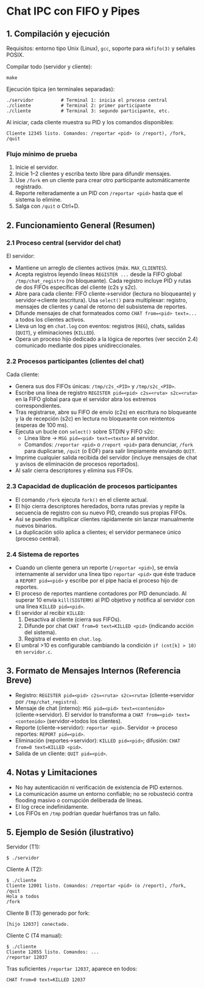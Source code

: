 # Chat IPC con FIFO y Pipes

## 1. Compilación y ejecución

Requisitos: entorno tipo Unix (Linux), `gcc`, soporte para `mkfifo(3)` y señales POSIX.

Compilar todo (servidor y cliente):
```
make
```
Ejecución típica (en terminales separadas):
```
./servidor          # Terminal 1: inicia el proceso central
./cliente           # Terminal 2: primer participante
./cliente           # Terminal 3: segundo participante, etc.
```
Al iniciar, cada cliente muestra su PID y los comandos disponibles:
```
Cliente 12345 listo. Comandos: /reportar <pid> (o /report), /fork, /quit
```

### Flujo mínimo de prueba
1. Inicie el servidor.
2. Inicie 1–2 clientes y escriba texto libre para difundir mensajes.
3. Use `/fork` en un cliente para crear otro participante automáticamente registrado.
4. Reporte reiteradamente a un PID con `/reportar <pid>` hasta que el sistema lo elimine.
5. Salga con `/quit` o Ctrl+D.

## 2. Funcionamiento General (Resumen)

### 2.1 Proceso central (servidor del chat)
El servidor:
- Mantiene un arreglo de clientes activos (máx. `MAX_CLIENTES`).
- Acepta registros leyendo líneas `REGISTER ...` desde la FIFO global `/tmp/chat_registro` (no bloqueante). Cada registro incluye PID y rutas de dos FIFOs específicas del cliente (c2s y s2c).
- Abre para cada cliente: FIFO cliente→servidor (lectura no bloqueante) y servidor→cliente (escritura). Usa `select()` para multiplexar: registro, mensajes de clientes y canal de retorno del subsistema de reportes.
- Difunde mensajes de chat formateados como `CHAT from=<pid> text=...` a todos los clientes activos.
- Lleva un log en `chat.log` con eventos: registros (`REG`), chats, salidas (`QUIT`), y eliminaciones (`KILLED`).
- Opera un proceso hijo dedicado a la lógica de reportes (ver sección 2.4) comunicado mediante dos pipes unidireccionales.

### 2.2 Procesos participantes (clientes del chat)
Cada cliente:
- Genera sus dos FIFOs únicas: `/tmp/c2s_<PID>` y `/tmp/s2c_<PID>`.
- Escribe una línea de registro `REGISTER pid=<pid> c2s=<ruta> s2c=<ruta>` en la FIFO global para que el servidor abra los extremos correspondientes.
- Tras registrarse, abre su FIFO de envío (c2s) en escritura no bloqueante y la de recepción (s2c) en lectura no bloqueante con reintentos (esperas de 100 ms).
- Ejecuta un bucle con `select()` sobre STDIN y FIFO s2c:
  - Línea libre → `MSG pid=<pid> text=<texto>` al servidor.
  - Comandos: `/reportar <pid>` o `/report <pid>` para denunciar, `/fork` para duplicarse, `/quit` (o EOF) para salir limpiamente enviando `QUIT`.
- Imprime cualquier salida recibida del servidor (incluye mensajes de chat y avisos de eliminación de procesos reportados).
- Al salir cierra descriptores y elimina sus FIFOs.

### 2.3 Capacidad de duplicación de procesos participantes
- El comando `/fork` ejecuta `fork()` en el cliente actual.
- El hijo cierra descriptores heredados, borra rutas previas y repite la secuencia de registro con su nuevo PID, creando sus propias FIFOs.
- Así se pueden multiplicar clientes rápidamente sin lanzar manualmente nuevos binarios.
- La duplicación sólo aplica a clientes; el servidor permanece único (proceso central).

### 2.4 Sistema de reportes
- Cuando un cliente genera un reporte (`/reportar <pid>`), se envía internamente al servidor una línea tipo `reportar <pid>` que éste traduce a `REPORT pid=<pid>` y escribe por el pipe hacia el proceso hijo de reportes.
- El proceso de reportes mantiene contadores por PID denunciado. Al superar 10 envía `kill(SIGTERM)` al PID objetivo y notifica al servidor con una línea `KILLED pid=<pid>`.
- El servidor al recibir `KILLED`:
  1. Desactiva al cliente (cierra sus FIFOs).
  2. Difunde por chat `CHAT from=0 text=KILLED <pid>` (indicando acción del sistema).
  3. Registra el evento en `chat.log`.
- El umbral >10 es configurable cambiando la condición `if (cnt[k] > 10)` en `servidor.c`.

## 3. Formato de Mensajes Internos (Referencia Breve)
- Registro: `REGISTER pid=<pid> c2s=<ruta> s2c=<ruta>` (cliente→servidor por `/tmp/chat_registro`).
- Mensaje de chat (interno): `MSG pid=<pid> text=<contenido>` (cliente→servidor). El servidor lo transforma a `CHAT from=<pid> text=<contenido>` (servidor→todos los clientes).
- Reporte (cliente→servidor): `reportar <pid>`. Servidor → proceso reportes: `REPORT pid=<pid>`.
- Eliminación (reportes→servidor): `KILLED pid=<pid>`; difusión: `CHAT from=0 text=KILLED <pid>`.
- Salida de un cliente: `QUIT pid=<pid>`.

## 4. Notas y Limitaciones
- No hay autenticación ni verificación de existencia de PID externos.
- La comunicación asume un entorno confiable; no se robusteció contra flooding masivo o corrupción deliberada de líneas.
- El log crece indefinidamente.
- Los FIFOs en `/tmp` podrían quedar huérfanos tras un fallo.

## 5. Ejemplo de Sesión (ilustrativo)
Servidor (T1):
```
$ ./servidor
```
Cliente A (T2):
```
$ ./cliente
Cliente 12001 listo. Comandos: /reportar <pid> (o /report), /fork, /quit
Hola a todos
/fork
```
Cliente B (T3) generado por fork:
```
[hijo 12037] conectado.
```
Cliente C (T4 manual):
```
$ ./cliente
Cliente 12055 listo. Comandos: ...
/reportar 12037
```
Tras suficientes `/reportar 12037`, aparece en todos:
```
CHAT from=0 text=KILLED 12037
```